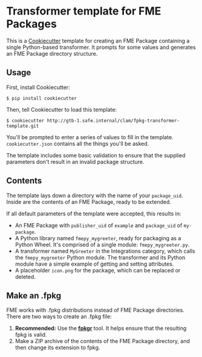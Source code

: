 # Transformer template for FME Packages

This is a [Cookiecutter](https://cookiecutter.readthedocs.io) template
for creating an FME Package containing a single Python-based transformer.
It prompts for some values and generates an FME Package directory structure.


## Usage

First, install Cookiecutter:

```
$ pip install cookiecutter
```

Then, tell Cookiecutter to load this template:

```
$ cookiecutter http://gtb-1.safe.internal/clam/fpkg-transformer-template.git
```

You'll be prompted to enter a series of values to fill in the template.
`cookiecutter.json` contains all the things you'll be asked.

The template includes some basic validation to ensure that the supplied parameters
don't result in an invalid package structure.


## Contents

The template lays down a directory with the name of your `package_uid`.
Inside are the contents of an FME Package, ready to be extended.

If all default parameters of the template were accepted, this results in:

* An FME Package with `publisher_uid` of `example` and `package_uid` of `my-package`.
* A Python library named `fmepy_mygreeter`, ready for packaging as a Python Wheel.
  It's comprised of a single module: `fmepy_mygreeter.py`.
* A transformer named `MyGreeter` in the Integrations category,
  which calls the `fmepy_mygreeter` Python module.
  The transformer and its Python module have a simple example 
  of getting and setting attributes.
* A placeholder `icon.png` for the package, which can be replaced or deleted.


## Make an .fpkg

FME works with .fpkg distributions instead of FME Package directories.
There are two ways to create an .fpkg file:

1) **Recommended:** Use the [**fpkgr**](http://gtb-1.safe.internal/clam/fpkgr) tool. 
   It helps ensure that the resulting fpkg is valid.
2) Make a ZIP archive of the contents of the FME Package directory,
   and then change its extension to fpkg.
